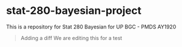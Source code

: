 # stat-280-bayesian-project
This is a repository for Stat 280 Bayesian for UP BGC - PMDS AY1920

> Adding a diff
We are editing this for a test

